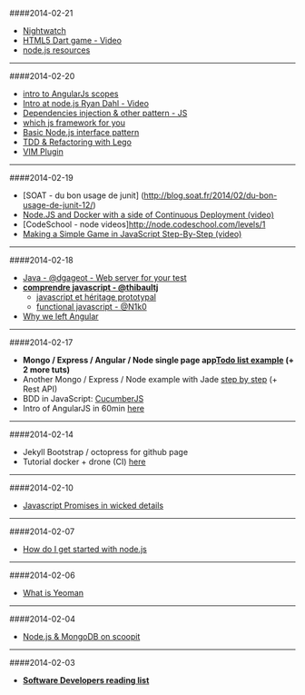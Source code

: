 ####2014-02-21
* [Nightwatch](http://juristr.com/blog/2014/02/nightwatch-test-automation/)
* [HTML5 Dart game - Video](http://parleys.com/play/529c10a5e4b039ad2298ca0e/chapter0/about)
* [node.js resources](https://github.com/sergtitov/NodeJS-Learning)

---

####2014-02-20
* [intro to AngularJs scopes](http://blog.carbonfive.com/2014/02/11/angularjs-scopes-an-introduction/)
* [Intro at node.js Ryan Dahl - Video](http://www.youtube.com/watch?v=jo_B4LTHi3I&noredirect=1)
* [Dependencies injection & other pattern - JS](http://www.mariocasciaro.me/dependency-injection-in-node-js-and-other-architectural-patterns)
* [which js framework for you](http://readwrite.com/2014/02/06/angular-backbone-ember-best-javascript-framework-for-you#awesm=~owoTlK2ok1rVee)
* [Basic Node.js interface pattern](http://bites.goodeggs.com/posts/export-this/)
* [TDD & Refactoring with Lego](http://www.infoq.com/presentations/tdd-lego)
* [VIM Plugin](https://github.com/joyent/node/wiki/Vim-Plugins)

---

####2014-02-19
* [SOAT - du bon usage de junit] (http://blog.soat.fr/2014/02/du-bon-usage-de-junit-12/)
* [Node.JS and Docker with a side of Continuous Deployment (video)](http://vimeo.com/85864661)
* [CodeSchool - node videos]http://node.codeschool.com/levels/1
* [Making a Simple Game in JavaScript Step-By-Step (video)](http://vimeo.com/74008847)

---

####2014-02-18
* [Java - @dgageot - Web server for your test](http://blog.javabien.net/2014/02/18/a-web-server-for-your-tests/)
* **[comprendre javascript - @thibaultj](http://www.miximum.fr/pour-enfin-comprendre-javascript.html)**
  * [javascript et héritage prototypal](http://naholyr.fr/2011/02/le-point-sur-javascript-et-heritage-prototypal/)
  * [functional javascript - @N1k0](https://nicolas.perriault.net/code/2013/functional-javascript-for-crawling-the-web/)
* [Why we left Angular](https://sourcegraph.com/blog/switching-from-angularjs-to-server-side-html)

---

####2014-02-17
* **Mongo / Express / Angular / Node single page app[Todo list example][1] (+ 2 more tuts)**
* Another Mongo / Express / Node example with Jade [step by step][2] (+ Rest API)
* BDD in JavaScript: [CucumberJS][3]
* Intro of AngularJS in 60min [here][5]

---

####2014-02-14
* Jekyll Bootstrap / octopress for github page
* Tutorial docker + drone (CI) [here][4]

[1]:http://scotch.io/tutorials/javascript/creating-a-single-page-todo-app-with-node-and-angular
[2]:http://cwbuecheler.com/web/tutorials/2013/node-express-mongo/
[3]:http://custardbelly.com/blog/blog-posts/2014/01/08/bdd-in-js-cucumberjs/index.html
[4]:http://jipiboily.com/2014/from-zero-to-fully-working-ci-server-in-less-than-10-minutes-with-drone-docker?utm_content=bufferd7b07&utm_medium=social&utm_source=twitter.com&utm_campaign=buffer
[5]:http://weblogs.asp.net/dwahlin/archive/2013/04/12/video-tutorial-angularjs-fundamentals-in-60-ish-minutes.aspx
---

####2014-02-10
* [Javascript Promises in wicked details](http://mattgreer.org/articles/promises-in-wicked-detail/)

---

####2014-02-07
* [How do I get started with node.js](http://stackoverflow.com/questions/2353818/how-do-i-get-started-with-node-js)

---

####2014-02-06
* [What is Yeoman](http://microblog.anthonyestebe.com/2014-01-20/what-is-yeoman)

---

####2014-02-04
* [Node.js & MongoDB on scoopit](http://www.scoop.it/t/node-js-by-ofir-shalev)

---

####2014-02-03
* **[Software Developers reading list](http://stevewedig.com/2014/02/03/software-developers-reading-list/)**
